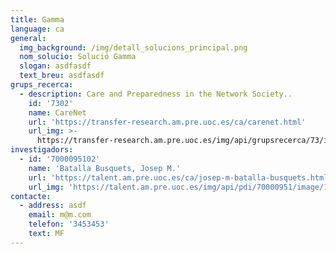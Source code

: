 ```yaml
---
title: Gamma
language: ca
general:
  img_background: /img/detall_solucions_principal.png
  nom_solucio: Solució Gamma
  slogan: asdfasdf
  text_breu: asdfasdf
grups_recerca:
  - description: Care and Preparedness in the Network Society..
    id: '7302'
    name: CareNet
    url: 'https://transfer-research.am.pre.uoc.es/ca/carenet.html'
    url_img: >-
      https://transfer-research.am.pre.uoc.es/img/api/grupsrecerca/73/image/1571914969583
investigadors:
  - id: '7000095102'
    name: 'Batalla Busquets, Josep M.'
    url: 'https://talent.am.pre.uoc.es/ca/josep-m-batalla-busquets.html'
    url_img: 'https://talent.am.pre.uoc.es/img/api/pdi/70000951/image/1573927109931'
contacte:
  - address: asdf
    email: m@m.com
    telefon: '3453453'
    text: MF
---
```


